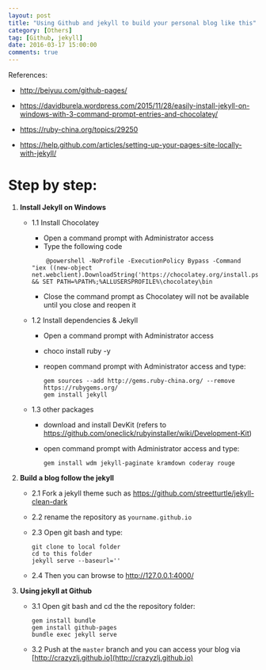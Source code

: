 ```yaml
---
layout: post
title: "Using Github and jekyll to build your personal blog like this"
category: [Others]
tag: [Github, jekyll]
date: 2016-03-17 15:00:00
comments: true
---
```




References:

- http://beiyuu.com/github-pages/

- https://davidburela.wordpress.com/2015/11/28/easily-install-jekyll-on-windows-with-3-command-prompt-entries-and-chocolatey/

- https://ruby-china.org/topics/29250

- https://help.github.com/articles/setting-up-your-pages-site-locally-with-jekyll/

# Step by step:
1. **Install Jekyll on Windows**
	+ 1.1 Install Chocolatey
		+ Open a command prompt with Administrator access
		+ Type the following code
		
		```
			@powershell -NoProfile -ExecutionPolicy Bypass -Command "iex ((new-object net.webclient).DownloadString('https://chocolatey.org/install.ps1'))" && SET PATH=%PATH%;%ALLUSERSPROFILE%\chocolatey\bin
        ```

		+ Close the command prompt as Chocolatey will not be available until you close and reopen it
	+ 1.2 Install dependencies & Jekyll
		+ Open a command prompt with Administrator access
		+ choco install ruby -y
		+ reopen command prompt with Administrator access and type:
			
			```
			gem sources --add http://gems.ruby-china.org/ --remove https://rubygems.org/
			gem install jekyll
			```
	+ 1.3 other packages

		+ download and install DevKit (refers to https://github.com/oneclick/rubyinstaller/wiki/Development-Kit)
		+ open command prompt with Administrator access and type:
			
			```
			gem install wdm jekyll-paginate kramdown coderay rouge
			```
2. **Build a blog follow the jekyll**
	+ 2.1 Fork a jekyll theme such as https://github.com/streetturtle/jekyll-clean-dark
	+ 2.2 rename the repository as `yourname.github.io`
	+ 2.3 Open git bash and type:

		```
		git clone to local folder
		cd to this folder
		jekyll serve --baseurl=''
		```
	+ 2.4 Then you can browse to http://127.0.0.1:4000/
3. **Using jekyll at Github**
	+ 3.1 Open git bash and cd the the repository folder:
	
		```
		gem install bundle
		gem install github-pages
		bundle exec jekyll serve
		```
	+ 3.2 Push at the `master` branch and you can access your blog via [http://crazyzlj.github.io](http://crazyzlj.github.io)
	